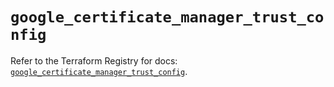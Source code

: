 # `google_certificate_manager_trust_config`

Refer to the Terraform Registry for docs: [`google_certificate_manager_trust_config`](https://registry.terraform.io/providers/hashicorp/google-beta/5.41.0/docs/resources/google_certificate_manager_trust_config).
